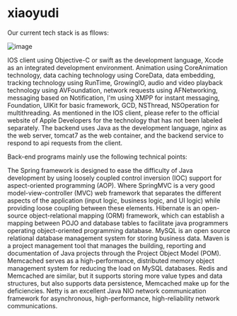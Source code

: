 # xiaoyudi
Our current tech stack is as fllows:

![image](https://github.com/xiaoyudi-China/xiaoyudi_iOS/blob/master/tech_stack.png)

IOS client using Objective-C or swift as the development language, Xcode as an integrated development environment. Animation using CoreAnimation technology, data caching technology using CoreData, data embedding, tracking technology using RunTime, GrowingIO, audio and video playback technology using AVFoundation, network requests using AFNetworking, messaging based on Notification, I'm using XMPP for instant messaging, Foundation, UIKit for basic framework, GCD, NSThread, NSOperation for multithreading. As mentioned in the IOS client, please refer to the official website of Apple Developers for the technology that has not been labeled separately.
The backend uses Java as the development language, nginx as the web server, tomcat7 as the web container, and the backend service to respond to api requests from the client.

Back-end programs mainly use the following technical points:

The Spring framework is designed to ease the difficulty of Java development by using loosely coupled control inversion (IOC) support for aspect-oriented programming (AOP). Where SpringMVC is a very good model-view-controller (MVC) web framework that separates the different aspects of the application (input logic, business logic, and UI logic) while providing loose coupling between these elements. 
Hibernate is an open-source object-relational mapping (ORM) framework, which can establish a mapping between POJO and database tables to facilitate java programmers operating object-oriented programming database. 
MySQL is an open source relational database management system for storing business data. 
Maven is a project management tool that manages the building, reporting and documentation of Java projects through the Project Object Model (POM). 
Memcached serves as a high-performance, distributed memory object management system for reducing the load on MySQL databases. 
Redis and Memcached are similar, but it supports storing more value types and data structures, but also supports data persistence, Memcached make up for the deficiencies.
Netty is an excellent Java NIO network communication framework for asynchronous, high-performance, high-reliability network communications.
